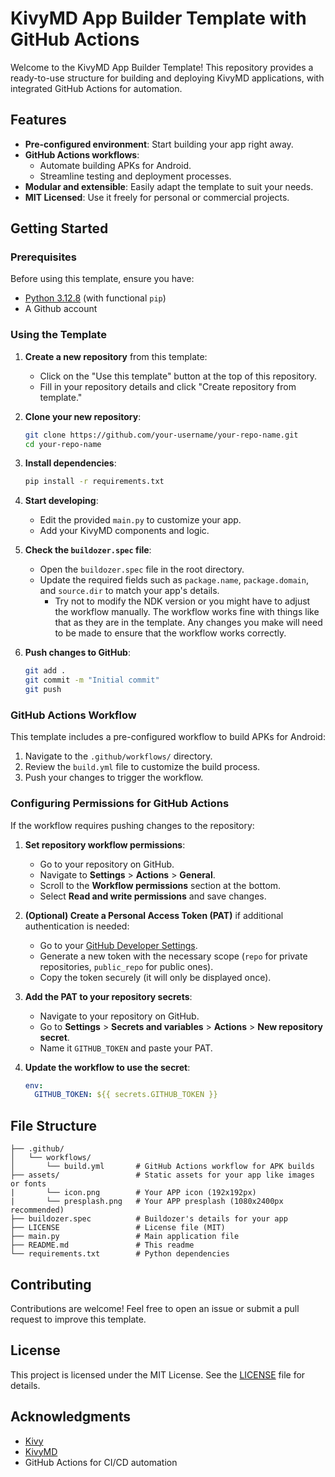 # KivyMD App Builder Template with GitHub Actions

Welcome to the KivyMD App Builder Template! This repository provides a ready-to-use structure for building and deploying KivyMD applications, with integrated GitHub Actions for automation.

## Features

- **Pre-configured environment**: Start building your app right away.
- **GitHub Actions workflows**:
  - Automate building APKs for Android.
  - Streamline testing and deployment processes.
- **Modular and extensible**: Easily adapt the template to suit your needs.
- **MIT Licensed**: Use it freely for personal or commercial projects.

## Getting Started

### Prerequisites

Before using this template, ensure you have:
- [Python 3.12.8](https://www.python.org/downloads/release/python-3128/) (with functional `pip`)
- A Github account

### Using the Template

1. **Create a new repository** from this template:
   - Click on the "Use this template" button at the top of this repository.
   - Fill in your repository details and click "Create repository from template."

2. **Clone your new repository**:
   ```bash
   git clone https://github.com/your-username/your-repo-name.git
   cd your-repo-name
   ```

3. **Install dependencies**:
   ```bash
   pip install -r requirements.txt
   ```

4. **Start developing**:
   - Edit the provided `main.py` to customize your app.
   - Add your KivyMD components and logic.

5. **Check the `buildozer.spec` file**:
   - Open the `buildozer.spec` file in the root directory.
   - Update the required fields such as `package.name`, `package.domain`, and `source.dir` to match your app's details.
        - Try not to modify the NDK version or you might have to adjust the workflow manually. The workflow works fine with things like that as they are in the template. Any changes you make will need to be made to ensure that the workflow works correctly.

6. **Push changes to GitHub**:
   ```bash
   git add .
   git commit -m "Initial commit"
   git push
   ```

### GitHub Actions Workflow

This template includes a pre-configured workflow to build APKs for Android:

1. Navigate to the `.github/workflows/` directory.
2. Review the `build.yml` file to customize the build process.
3. Push your changes to trigger the workflow.

### Configuring Permissions for GitHub Actions

If the workflow requires pushing changes to the repository:

1. **Set repository workflow permissions**:
   - Go to your repository on GitHub.
   - Navigate to **Settings** > **Actions** > **General**.
   - Scroll to the **Workflow permissions** section at the bottom.
   - Select **Read and write permissions** and save changes.

2. **(Optional) Create a Personal Access Token (PAT)** if additional authentication is needed:
   - Go to your [GitHub Developer Settings](https://github.com/settings/tokens).
   - Generate a new token with the necessary scope (`repo` for private repositories, `public_repo` for public ones).
   - Copy the token securely (it will only be displayed once).

3. **Add the PAT to your repository secrets**:
   - Navigate to your repository on GitHub.
   - Go to **Settings** > **Secrets and variables** > **Actions** > **New repository secret**.
   - Name it `GITHUB_TOKEN` and paste your PAT.

4. **Update the workflow to use the secret**:
   ```yaml
   env:
     GITHUB_TOKEN: ${{ secrets.GITHUB_TOKEN }}
   ```

## File Structure

```
├── .github/
│   └── workflows/
│       └── build.yml       # GitHub Actions workflow for APK builds
├── assets/                 # Static assets for your app like images or fonts
|       └── icon.png        # Your APP icon (192x192px)
|       └── presplash.png   # Your APP presplash (1080x2400px recommended)
├── buildozer.spec          # Buildozer's details for your app
├── LICENSE                 # License file (MIT)
├── main.py                 # Main application file
├── README.md               # This readme
└── requirements.txt        # Python dependencies
```

## Contributing

Contributions are welcome! Feel free to open an issue or submit a pull request to improve this template.

## License

This project is licensed under the MIT License. See the [LICENSE](LICENSE) file for details.

## Acknowledgments

- [Kivy](https://kivy.org/)
- [KivyMD](https://kivymd.readthedocs.io/)
- GitHub Actions for CI/CD automation
